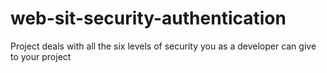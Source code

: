 # web-sit-security-authentication
Project deals with all the six levels of security you as a developer can give to your project 
